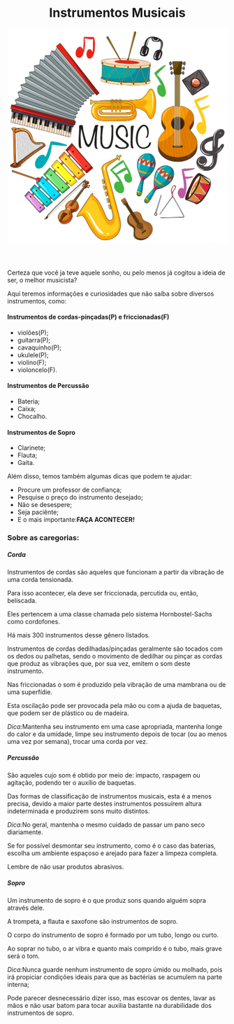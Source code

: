 <!DOCTYPE html>
<html lang="pt-br">
<head>
	<meta charset="utf-8">
	<meta name="viewport" content="width=device-width, initial-scale=1">
	<title>INSTRUMENTOS MUSICAIS</title>
</head>
<body>
<header>
	<h1 align="center">Instrumentos Musicais</h1>
<img src="instrumentos musicais.png">
</header>
<p>Certeza que você ja teve aquele sonho, ou pelo menos já cogitou a ideia de ser, o melhor musicista?</p>
<p>Aqui teremos informações e curiosidades que não saíba sobre diversos instrumentos, como:</p>
<h4>Instrumentos de cordas-pinçadas(P) e friccionadas(F)</h4>
<ul>
	<li>violões(P);</li>
	<li>guitarra(P);</li>
	<li>cavaquinho(P);</li>
	<li>ukulele(P);</li>
	<li>violino(F);</li>
	<li>violoncelo(F).</li>
</ul>
<h4>Instrumentos de Percussão</h4>
<ul>
	<li>Bateria;</li>
	<li>Caixa;</li>
	<li>Chocalho.</li>
</ul>
<h4>Instrumentos de Sopro</h4>
<ul>
	<li>Clarinete;</li>
	<li>Flauta;</li>
	<li>Gaita.</li>
</ul>
<p>Além disso, temos também algumas dicas que podem te ajudar:</p>
<ul>
	<li>Procure um professor de confiança;</li>
	<li>Pesquise o preço do instrumento desejado;</li>
	<li>Não se desespere;</li>
	<li>Seja paciênte;</li>
	<li>E o mais importante:<b>FAÇA ACONTECER!</b></li>
</ul>
<h3>Sobre as caregorias:</h3>
<h5>Corda</h5>
<p>Instrumentos de cordas são aqueles que funcionam a partir da vibração de uma corda tensionada.</p>
<p>Para isso acontecer, ela deve ser friccionada, percutida ou, então, beliscada.</p>
<p>Eles pertencem a uma classe chamada pelo sistema Hornbostel-Sachs como cordofones.</p>
<p>Há mais 300 instrumentos desse gênero listados.</p>
<p>Instrumentos de cordas dedilhadas/pinçadas geralmente são tocados com os dedos ou palhetas, sendo o movimento de dedilhar ou pinçar as cordas que produz as vibrações que, por sua vez, emitem o som deste instrumento.</p>
<p>Nas friccionadas o som é produzido pela vibração de uma mambrana ou de uma superfídie.</p>
<p>Esta oscilação pode ser provocada pela mão ou com a ajuda de baquetas, que podem ser de plástico ou de madeira.</p>
<p><i>Dica:</i>Mantenha seu instrumento em uma case apropriada, mantenha longe do calor e da umidade, limpe seu instrumento depois de tocar (ou ao menos uma vez por semana), trocar uma corda por vez.</p>
<h5>Percussão</h5>
<p>São aqueles cujo som é obtido por meio de: impacto, raspagem ou agitação, podendo ter o auxílio de baquetas.</p>
<p>Das formas de classificação de instrumentos musicais, esta é a menos precisa, devido a maior parte destes instrumentos possuírem altura indeterminada e produzirem sons muito distintos.</p>
<p><i>Dica:</i>No geral, mantenha o mesmo cuidado de passar um pano seco diariamente.</p>
<p>Se for possível desmontar seu instrumento, como é o caso das baterias, escolha um ambiente espaçoso e arejado para fazer a limpeza completa.</p>
<p>Lembre de não usar produtos abrasivos.</p>
<h5>Sopro</h5>
<p>Um instrumento de sopro é o que produz sons quando alguém sopra através dele.</p>
<p>A trompeta, a flauta e saxofone são instrumentos de sopro.</p>
<p>O corpo do instrumento de sopro é formado por um tubo, longo ou curto.</p>
<p>Ao soprar no tubo, o ar vibra e quanto mais comprido é o tubo, mais grave será o tom.</p>
<p><i>Dica:</i>Nunca guarde nenhum instrumento de sopro úmido ou molhado, pois irá propiciar condições ideais para que as bactérias se acumulem na parte interna;</p>
<p>Pode parecer desnecessário dizer isso, mas escovar os dentes, lavar as mãos e não usar batom para tocar auxilia bastante na durabilidade dos instrumentos de sopro.</p>
</body>
</html>
